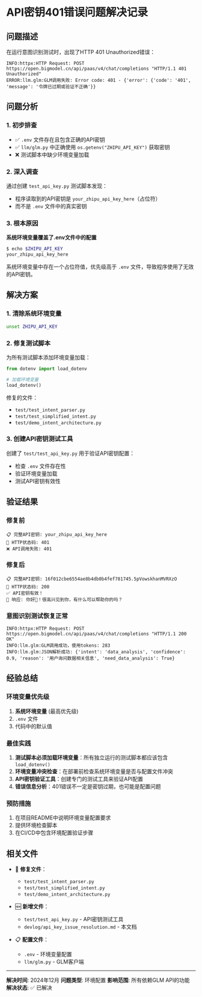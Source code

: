 # API密钥401错误问题解决记录

## 问题描述

在运行意图识别测试时，出现了HTTP 401 Unauthorized错误：

```
INFO:httpx:HTTP Request: POST https://open.bigmodel.cn/api/paas/v4/chat/completions "HTTP/1.1 401 Unauthorized"
ERROR:llm.glm:GLM调用失败: Error code: 401 - {'error': {'code': '401', 'message': '令牌已过期或验证不正确'}}
```

## 问题分析

### 1. 初步排查

- ✅ `.env` 文件存在且包含正确的API密钥
- ✅ `llm/glm.py` 中正确使用 `os.getenv("ZHIPU_API_KEY")` 获取密钥
- ❌ 测试脚本中缺少环境变量加载

### 2. 深入调查

通过创建 `test_api_key.py` 测试脚本发现：
- 程序读取到的API密钥是 `your_zhipu_api_key_here`（占位符）
- 而不是 `.env` 文件中的真实密钥

### 3. 根本原因

**系统环境变量覆盖了.env文件中的配置**

```bash
$ echo $ZHIPU_API_KEY
your_zhipu_api_key_here
```

系统环境变量中存在一个占位符值，优先级高于 `.env` 文件，导致程序使用了无效的API密钥。

## 解决方案

### 1. 清除系统环境变量

```bash
unset ZHIPU_API_KEY
```

### 2. 修复测试脚本

为所有测试脚本添加环境变量加载：

```python
from dotenv import load_dotenv

# 加载环境变量
load_dotenv()
```

修复的文件：
- `test/test_intent_parser.py`
- `test/test_simplified_intent.py` 
- `test/demo_intent_architecture.py`

### 3. 创建API密钥测试工具

创建了 `test/test_api_key.py` 用于验证API密钥配置：
- 检查 `.env` 文件存在性
- 验证环境变量加载
- 测试API密钥有效性

## 验证结果

### 修复前
```
📋 完整API密钥: your_zhipu_api_key_here
📡 HTTP状态码: 401
❌ API调用失败: 401
```

### 修复后
```
📋 完整API密钥: 16f012cbe6554ae8b4db0b4fef781745.5pVowskhanMVRXzO
📡 HTTP状态码: 200
✅ API密钥有效！
🤖 响应: 你好👋！很高兴见到你，有什么可以帮助你的吗？
```

### 意图识别测试恢复正常
```
INFO:httpx:HTTP Request: POST https://open.bigmodel.cn/api/paas/v4/chat/completions "HTTP/1.1 200 OK"
INFO:llm.glm:GLM调用成功，使用tokens: 283
INFO:llm.glm:JSON解析成功: {'intent': 'data_analysis', 'confidence': 0.9, 'reason': '用户询问数据相关信息', 'need_data_analysis': True}
```

## 经验总结

### 环境变量优先级
1. **系统环境变量** (最高优先级)
2. `.env` 文件
3. 代码中的默认值

### 最佳实践
1. **测试脚本必须加载环境变量**：所有独立运行的测试脚本都应该包含 `load_dotenv()`
2. **环境变量冲突检查**：在部署前检查系统环境变量是否与配置文件冲突
3. **API密钥验证工具**：创建专门的测试工具来验证API配置
4. **错误信息分析**：401错误不一定是密钥过期，也可能是配置问题

### 预防措施
1. 在项目README中说明环境变量配置要求
2. 提供环境检查脚本
3. 在CI/CD中包含环境配置验证步骤

## 相关文件

- 🔧 **修复文件**：
  - `test/test_intent_parser.py`
  - `test/test_simplified_intent.py`
  - `test/demo_intent_architecture.py`

- 🆕 **新增文件**：
  - `test/test_api_key.py` - API密钥测试工具
  - `devlog/api_key_issue_resolution.md` - 本文档

- 📋 **配置文件**：
  - `.env` - 环境变量配置
  - `llm/glm.py` - GLM客户端

---

**解决时间**: 2024年12月
**问题类型**: 环境配置
**影响范围**: 所有依赖GLM API的功能
**解决状态**: ✅ 已解决
